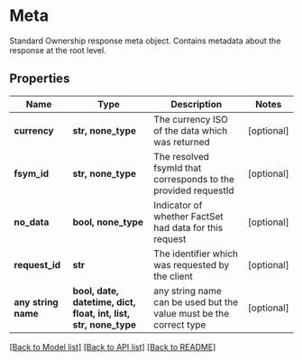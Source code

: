 # Meta

Standard Ownership response meta object.  Contains metadata about the response at the root level.

## Properties
Name | Type | Description | Notes
------------ | ------------- | ------------- | -------------
**currency** | **str, none_type** | The currency ISO of the data which was returned | [optional] 
**fsym_id** | **str, none_type** | The resolved fsymId that corresponds to the provided requestId | [optional] 
**no_data** | **bool, none_type** | Indicator of whether FactSet had data for this request | [optional] 
**request_id** | **str** | The identifier which was requested by the client | [optional] 
**any string name** | **bool, date, datetime, dict, float, int, list, str, none_type** | any string name can be used but the value must be the correct type | [optional]

[[Back to Model list]](../README.md#documentation-for-models) [[Back to API list]](../README.md#documentation-for-api-endpoints) [[Back to README]](../README.md)


